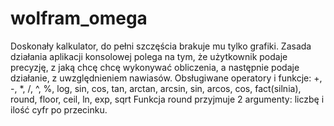 # wolfram_omega
Doskonały kalkulator, do pełni szczęścia brakuje mu tylko grafiki.
Zasada działania aplikacji konsolowej polega na tym, że użytkownik podaje precyzję,
z jaką chcę chcę wykonywać obliczenia, a następnie podaje działanie, z uwzględnieniem nawiasów.
Obsługiwane operatory i funkcje:
+, -, *, /, ^, %, log, sin, cos, tan, arctan, arcsin, sin, arcos, cos, fact(silnia), round, floor, ceil, ln, exp, sqrt
Funkcja round przyjmuje 2 argumenty: liczbę i ilość cyfr po przecinku.
